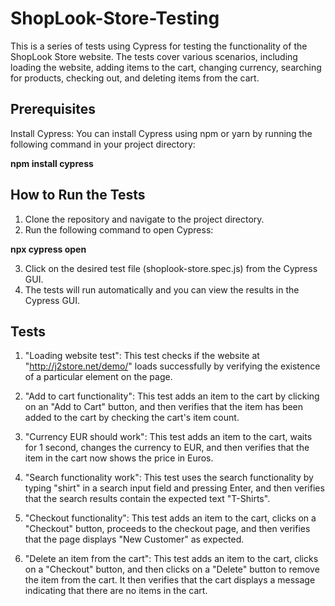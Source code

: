 # ShopLook-Store-Testing

This is a series of tests using Cypress for testing the functionality of the ShopLook Store website. The tests cover various scenarios, including loading the website, adding items to the cart, changing currency, searching for products, checking out, and deleting items from the cart.

## Prerequisites
Install Cypress: You can install Cypress using npm or yarn by running the following command in your project directory:

**npm install cypress**

## How to Run the Tests
1. Clone the repository and navigate to the project directory.
2. Run the following command to open Cypress:

**npx cypress open**

3. Click on the desired test file (shoplook-store.spec.js) from the Cypress GUI.
4. The tests will run automatically and you can view the results in the Cypress GUI.

## Tests

1. "Loading website test": This test checks if the website at "http://j2store.net/demo/" loads successfully by verifying the existence of a particular element on the page.

2. "Add to cart functionality": This test adds an item to the cart by clicking on an "Add to Cart" button, and then verifies that the item has been added to the cart by checking the cart's item count.

3. "Currency EUR should work": This test adds an item to the cart, waits for 1 second, changes the currency to EUR, and then verifies that the item in the cart now shows the price in Euros.

4. "Search functionality work": This test uses the search functionality by typing "shirt" in a search input field and pressing Enter, and then verifies that the search results contain the expected text "T-Shirts".

5. "Checkout functionality": This test adds an item to the cart, clicks on a "Checkout" button, proceeds to the checkout page, and then verifies that the page displays "New Customer" as expected.

6. "Delete an item from the cart": This test adds an item to the cart, clicks on a "Checkout" button, and then clicks on a "Delete" button to remove the item from the cart. It then verifies that the cart displays a message indicating that there are no items in the cart.
